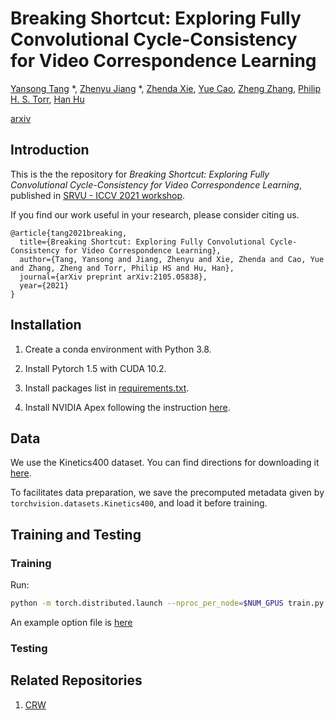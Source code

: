 # Breaking Shortcut: Exploring Fully Convolutional Cycle-Consistency for Video Correspondence Learning

[Yansong Tang](https://andytang15.github.io/) \*, [Zhenyu Jiang](http://zhenyujiang.me) \*, [Zhenda Xie](https://zdaxie.github.io/), [Yue Cao](http://yue-cao.me/), [Zheng Zhang](https://stupidzz.github.io/), [Philip H. S. Torr](https://www.robots.ox.ac.uk/~phst/), [Han Hu](https://ancientmooner.github.io/)

[arxiv](https://arxiv.org/pdf/2105.05838.pdf) 

## Introduction

This is the the repository for *Breaking Shortcut: Exploring Fully Convolutional Cycle-Consistency for Video Correspondence Learning*, published in [SRVU - ICCV 2021 workshop](https://sites.google.com/view/srvu-iccv21-workshop/home).

If you find our work useful in your research, please consider citing us.

```
@article{tang2021breaking,
  title={Breaking Shortcut: Exploring Fully Convolutional Cycle-Consistency for Video Correspondence Learning},
  author={Tang, Yansong and Jiang, Zhenyu and Xie, Zhenda and Cao, Yue and Zhang, Zheng and Torr, Philip HS and Hu, Han},
  journal={arXiv preprint arXiv:2105.05838},
  year={2021}
}
```

## Installation

1. Create a conda environment with Python 3.8.

2. Install Pytorch 1.5 with CUDA 10.2.

3. Install packages list in [requirements.txt](requirements.txt).

4. Install NVIDIA Apex following the instruction [here](https://github.com/NVIDIA/apex).

## Data

We use the Kinetics400 dataset. You can find directions for downloading it [here](https://github.com/pytorch/vision/tree/master/references/video_classification).

To facilitates data preparation, we save the precomputed metadata given by `torchvision.datasets.Kinetics400`, and load it before training.

## Training and Testing

### Training

Run:

```bash
python -m torch.distributed.launch --nproc_per_node=$NUM_GPUS train.py -opt $OPTION_FILE_NAME -extra amp_opt_level=O1
```

An example option file is [here](code/options/train/STFC3.yaml)

### Testing


## Related Repositories

1. [CRW](https://github.com/ajabri/videowalk) 